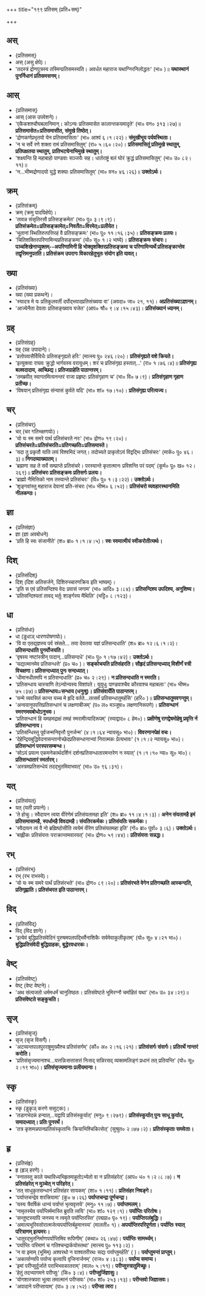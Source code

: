 +++
title="१९९ प्रतिसम् (प्रति+सम्)"

+++

## अस्
- {प्रतिसमस्}
- अस् (असु क्षेपे)।
- 'तदस्त्रं द्रोणपुत्रस्य तस्मिन्प्रतिसमस्यति। अवर्धत महाराज यथाग्निरनिलोद्धतः' (भा० )॥ **यथास्थानं पुनर्निधानं प्रतिसमसनम्।**

## आस्
- {प्रतिसमास्}
- आस् (आस उपवेशने)।
- 'एकैकशश्चौघबलानिमान्। कोऽन्यः प्रतिसमासेत कालान्तकयमादृते' (भा० वन० ३१३।२७)॥ **प्रतिसमासेत=प्रतिसमासीत, संमुखे तिष्ठेत्।**
- 'द्रोणकर्णप्रभृतयो येन प्रतिसमासिताः' (भा० आश्वं ६।१।२२)। **संमुखीभूय पर्यवस्थिताः।**
- 'न च सर्वे रणे शक्ता रामं प्रतिसमासितुम्' (रा० ५।६०।२०)। **प्रतिसमासितुं प्रतिमुखे स्थातुम्, प्रतिपक्षतया स्थातुम्, प्रातिभट्येनाभिमुखे स्थातुम्।**
- 'शक्ष्यन्ति हि महाबाहो पाण्डवाः सञ्जयैः सह। धार्तराष्ट्रं बलं घोरं क्रुद्धं प्रतिसमासितुम्' (भा० उ० ८२।११)॥
- 'न…भीष्मद्रोणादयो युद्धे शक्याः प्रतिसमासितुम्' (भा० वन० ४६।२६)॥ **उक्तोऽर्थः।**

## क्रम्
- {प्रतिसंक्रम्}
- क्रम् (क्रमु पादविक्षेपे)।
- 'तावन्न संसृतिरसौ प्रतिसङ्क्रमेत' (भा० पु० ३।९।९)। **प्रतिसंक्रमेत=प्रतिसङ्क्रामेत्=निवर्तेत=विरमेत्=प्रलीयेत।**
- 'भूतानां स्थितिरुत्पत्तिरहं वै प्रतिसङ्क्रमः' (भा० पू० ११।१६।३५)। **प्रतिसङ्क्रमः प्रलयः।**
- 'चितिशक्तिरपरिणामिन्यप्रतिसङ्क्रमा' (यो० सू० १।२ भाष्ये)। **प्रतिसङ्क्रमः संचारः। पञ्चशिखेनाप्युक्तम्--अपरिणामिनी हि भोक्तृशक्तिरप्रतिसङ्क्रमा च परिणामिन्यर्थे प्रतिसङ्क्रान्तेव तद्वृत्तिमनुपतति। प्रतिसंक्रम उपरागः विकारहेतुभूतः संयोग इति यावत्।**

## ख्या
- {प्रतिसंख्या}
- ख्या (ख्या प्रकथने)।
- 'स्यादत्र मे यः प्रतिकूलवर्ती दर्पोद्भवादप्रतिसंख्यया वा' (अवदा० जा० २१, ११)। **अप्रतिसंख्याऽज्ञानम्।**
- 'आज्येनैता देवताः प्रतिसङ्ख्याय यजेत' (आप० श्रौ० ९।४।१५।४३)। **प्रतिसंख्यानं ध्यानम्।**

## ग्रह्
- {प्रतिसंग्रह्}
- ग्रह् (ग्रह उपादाने)।
- 'व्रतोपवासैर्विविधैः प्रतिसङ्गृह्यते हरिः' (मात्स्य पु० २४६।२०)। **प्रतिसंगृह्यते वशे क्रियते।**
- 'इत्युक्त्वा राघवः क्रुद्धो भार्गवस्य वरायुधम्। शरं च प्रतिसंगृह्य हस्तात्…' (रा० १।७६।४)॥ **प्रतिसंगृह्य बलवदादाय, आच्छिद्य। प्रतिजग्राहेति पाठान्तरम्।**
- 'तमब्रवीत् स्वागतमित्यनन्तरं राजा प्रहृष्टः प्रतिसंगृहाण च' (भा० वि० ७।९)। **प्रतिसंगृहाण गृहाण प्रतीच्छ।**
- 'विषयान् प्रतिसंगृह्य संन्यासं कुर्वते यदि' (भा० शां० १७।१०)। **प्रतिसंगृह्य परित्यज्य।**

## चर्
- {प्रतिसंचर्}
- चर् (चर गतिभक्षणयोः)।
- 'यो यः स्म समरे पार्थ प्रतिसंचरते नरः' (भा० द्रोण० १९।२०)। **प्रतिसंचरते=प्रतिसंचरति=प्रतिगच्छति=प्रतिसमास्ते।**
- 'यदा तु प्रकृतौ याति लयं विश्वमिदं जगत्। तदोच्यते प्राकृतोऽयं विद्वद्भिः प्रतिसंचरः' (मार्क० पु० ४६।३)॥ **निगदव्याख्यातम्।**
- 'ब्रह्मणा सह ते सर्वे सम्प्राप्ते प्रतिसंचरे। परस्यान्ते कृतात्मानः प्रविशन्ति परं पदम्' (कूर्म० पू० ख० १२।२६९)॥ **प्रतिसंचरः प्रतिसङ्क्रमः प्रतिसर्गः प्रलयः।**
- 'ब्राह्मो नैमित्तिको नाम तस्यान्ते प्रतिसंचरः' (वि० पु० १।३।२२)। **उक्तोऽर्थः।**
- 'शृङ्गवांस्तु महाराज देवानां प्रति-संचरः (भा० भीष्म० ६।५२)। **प्रतिसंचरो व्यवहारस्थानमिति नीलकण्ठः।**

## ज्ञा
- {प्रतिसंज्ञा}
- ज्ञा (ज्ञा अवबोधने)
- 'प्रति हि स्वः संजानीते' (श० ब्रा० १।१।४।५)। **स्वः स्वमात्मीयं स्वीकरोतीत्यर्थः।**

## दिश्
- {प्रतिसंदिश्}
- दिश् (दिश अतिसर्जने, दिशिरुच्चारणक्रिय इति भाष्यम्)।
- 'इति स एवं प्रतिसन्दिश्य वेदः प्रवासं जगाम' (भा० आदि० ३।८४)। **प्रतिसन्दिश्य उपदिश्य, अनुशिष्य।**
- 'प्रतिसन्दिश्यतां तावद् भर्तुः शार्ङ्गस्य मैथिलि' (भट्टि० ८।१२३)।

## धा
- {प्रतिसंधा}
- धा (डुधाञ् धारणपोषणयोः)।
- 'वि वा एतद्यज्ञस्य पर्व स्रंसते… तया देवतया यज्ञं प्रतिसन्दधाति' (श० ब्रा० १२।६।१।२)। **प्रतिसन्दधाति पुनर्योजयति।**
- 'वृषस्य नष्टांस्त्रीन् पादान्…प्रतिसन्दधे' (भा० पु० १।१७।४२)। **उक्तोऽर्थः।**
- 'यद्यात्मानमेव प्रतिसन्धत्ते' (प्र० च० )। **सङ्कोचयति प्रतिसंहरति। सौहृदं प्रतिसन्दध्याद् विशीर्णं स्त्री विचक्षणा। प्रतिसन्दध्यात् पुनः सन्दध्यात्।**
- 'धीमानधीतमपि न प्रतिसन्दधाति' (प्र० च० २।२९)। **न प्रतिसन्दधाति न स्मरति।**
- 'प्रतिसन्धाय चास्त्राणि तेऽन्योन्यस्य विशांपते। युयुधुः पाण्डवाश्चैव कौरवाश्च महाबलाः' (भा० भीष्म० ७५।३७)॥ **प्रतिसन्धाय=सन्धाय (धनुःषु)। प्रतिसंवार्येति पाठान्तरम्।**
- 'यन्मे व्यवसितं कान्त यच्च मे हृदि वर्तते…तत्सर्वं प्रतिसन्धातुमर्हसि' (हरि० )॥ **प्रतिसन्धातुमवगन्तुम्।**
- 'अन्वयानुपपत्तिप्रतिसन्धानं च लक्षणाबीजम्' (प० ल० मञ्जूषा० लक्षणानिरूपणे)। **प्रतिसन्धानं स्मरणमवबोधोऽनुभवः।**
- 'प्रतिसन्धानं हि यमहमद्राक्षं तमहं स्मरामीत्यादिरूपम्' (स्याद्वाद० ८ हेम०)। **प्रक्षीणेषु रागद्वेषमोहेषु प्रवृत्ति र्न प्रतिसन्धानाय।**
- 'प्रतिसन्धिस्तु पूर्वजन्मनिवृत्तौ पुनर्जन्म' (४।१।६४ न्यायसू० भा०)। **विवरणानपेक्षं वचः।**
- 'देहेन्द्रियबुद्धिवेदनासन्तानोच्छेदप्रतिसन्धानाभ्यां निरात्मकः प्रेत्यभावः' (१।१।२ न्यायसू० भा०)। **प्रतिसन्धानं परस्परसम्बन्धः।**
- 'सोऽयं प्रयत्न एकमनेकार्थदर्शिनं दर्शनप्रतिसन्धातारमन्तरेण न स्यात्' (१।१।१० न्या० सू० भा०)। **प्रतिसन्धातारं स्मर्तारम्।**
- 'अस्त्रमप्रतिसन्धेयं तदद्भुतमिवाभवत्' (भा० उ० ९६।३१)।

## यत्
- {प्रतिसंयत्}
- यत् (यती प्रयत्ने)।
- 'ते होचुः। स्वैदायन त्वया वीरेणेमं प्रतिसंयतामहा इति' (श० ब्रा० ११।४।१।३)। **अनेन संयतामहै इमं प्रतिसमासामहै, स्पर्धामहै विवदामहै। संयतिरकर्मकः। प्रतिसंयतिः सकर्मकः।**
- 'स्वैदायन त्वं वै नो ब्रह्मिष्ठोसीति त्वयेमं वीरेण प्रतिसंयतमहा इति' (गो० ब्रा० पूर्वा० ३।६)। **उक्तोऽर्थः।**
- 'बाह्लीकः प्रतिसंयत्तः पराक्रान्तमवारयत्' (भा० द्रोण० ५९।४४)। **प्रतिसंयत्तः सन्नद्धः।**

## रभ्
- {प्रतिसंरभ्}
- रभ् (रभ राभस्ये)।
- 'यो यः स्म समरे पार्थं प्रतिसंरभते' (भा० द्रोण० ८९।२०)। **प्रतिसंरभते वेगेन प्रतिगच्छति आस्कन्दति, प्रतिगृह्णाति। प्रतिसंचरत इति पाठान्तरम्।**

## विद्
- {प्रतिसंविद्}
- विद् (विद ज्ञाने)।
- 'इत्येवं बुद्धिप्रतिसंवेदिनं पुरुषमपलपद्भिर्वैनाशिकैः सर्वमेवाकुलीकृतम्' (यो० सू० ४।२१ भा०)। **बुद्धिप्रतिसंवेदी बुद्धिग्राहकः, बुद्धेरवधारकः।**

## वेष्ट्
- {प्रतिसंवेष्ट्}
- वेष्ट् (वेष्ट वेष्टने)।
- 'अथ संत्यजतो धर्ममधर्मं चानुतिष्ठतः। प्रतिसंवेष्टते भूमिरग्नौ चर्माहितं यथा' (भा० उ० ३४।२९)॥ **प्रतिसंवेष्टते सङ्कुचति।**

## सृज्
- {प्रतिसंसृज्}
- सृज् (सृज विसर्गे)।
- 'अटव्यन्तपालपुरराष्ट्रमुख्यैश्च प्रतिसंसर्गम्' (कौ० अ० २।१६।२१)। **प्रतिसंसर्गः संसर्गः। प्रतिरर्थे नान्तरं करोति।**
- 'प्रतिसंसृज्यमानाश्च…यत्तन्निःसत्तासत्तं निःसद् सन्निरसद् व्यक्तमलिङ्गं प्रधानं तत् प्रतियन्ति' (यो० सू० २।१९ भा०)। **प्रतिसंसृज्यमानाः प्रलीयमानाः।**

## स्कृ
- {प्रतिसंस्कृ}
- स्कृ (डुकृञ् करणे ससुट्कः)।
- 'तडागभेदकं हन्यात्…यद्वापि प्रतिसंस्कुर्यात्' (मनु० ९।२७९)। **प्रतिसंस्कुर्यात् पुनः साधू कुर्यात्, समादध्यात्। प्रतिः पुनरर्थे।**
- 'तत्र कृशमन्नपानप्रतिसंस्कृताभिः क्रियाभिश्चिकित्सेत्' (सुश्रुत० २।७७।२)। **प्रतिसंस्कृताः समवेताः।**

## हृ
- {प्रतिसंहृ}
- हृ (हृञ् हरणे)।
- 'स्नातस्तु काले यथाविध्यभिहृतमाहूतोऽभ्येतो वा न प्रतिसंहरेत्' (आप० ध० १।२।८।७)। **न प्रतिसंहरेत् न मुञ्चेत् न परिहरेत्।**
- 'तत् साधुकृतसन्धानं प्रतिसंहर सायकम्' (शा० १।११)। **प्रतिसंहर निषङ्गे।**
- 'पर्याप्तचन्द्रेव शरत्त्रियामा' (कु० ७।२६) **पर्याप्तचन्द्रा पूर्णचन्द्रा।**
- 'यस्य त्रैवर्षिकं धान्यं पर्याप्तं भृत्यवृत्तये' (मनु० ११।७)। **पर्याप्तमलम्।**
- 'नामृतस्येव पर्याप्तिर्ममास्ति ब्रुवति त्वयि' (भा० शां० १२९।१)। **पर्याप्तिः परितोषः।**
- 'सन्तुष्टस्यापि जनस्य न त्वमृते पर्याप्तिरस्ति' (पद्मप्रा० पृ० १९)। **पर्याप्तिरलंबुद्धिः।**
- 'अमात्यभूरिवसोरात्मजेत्यपर्याप्तिर्बहुमानस्य' (मालती० १)। **अपर्याप्तिरपरिपूर्णता। पर्याप्तिः स्यात् परित्राणम् इत्यमरः।**
- 'धातुरद्भुतनिर्माणपर्याप्तिमिव रूपिणीम्' (कथा० २६।४७)। **पर्याप्तिः सामर्थ्यम्।**
- 'पर्याप्तिः परिमाणं च गतिश्चन्द्रार्कयोस्तथा' (मात्स्य पु० ११३।२)।
- 'न वा इमाम् (भूमिम्) अश्वरथो न वाश्वतरीरथः सद्यः पर्याप्तुमर्हति' ( )। **पर्याप्तुमन्तं प्राप्तुम्।**
- 'अकार्याण्यपि पर्याप्य कृत्वापि वृजिनार्जनम्' (राज० ४।३८३)। **पर्याप्य समाप्य।**
- 'इमां परीप्सुर्दुर्जाते पराभिभवकातराम्' (माल० ५।११)। **परीप्सुस्त्रातुमिच्छुः।**
- 'हेतुं तदभ्यागमने परीप्सुः' (कि० ३।४)। **परीप्सुर्जिज्ञासुः।**
- 'योगशास्त्रपरा भूत्वा तमात्मानं परीप्सवः' (भा० शां० २५३।१३)। **परीप्सवो जिज्ञासवः।**
- 'अपादाने परीप्सायाम्' (पा० ३।४।५२)। **परीप्सा त्वरा।**

